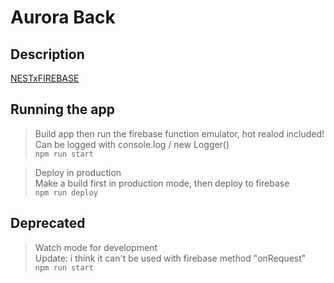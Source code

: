 # Aurora Back
## Description

[NESTxFIREBASE](https://reza-rahmati.medium.com/setup-nest-and-firebase-functions-in-a-new-project-631ba1435289)

## Running the app

> Build app then run the firebase function emulator, hot realod included!<br>Can be logged with console.log / new Logger()<br>
`npm run start`<br>

> Deploy in production<br>
> Make a build first in production mode, then deploy to firebase<br>
> `npm run deploy`

## Deprecated

> Watch mode for development<br>
> Update: i think it can't be used with firebase method "onRequest" <br>
`npm run start`

